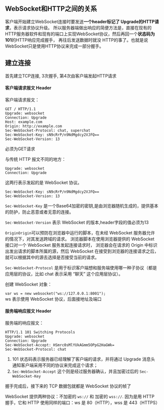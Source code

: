 ## WebSocket和HTTP之间的关系
客户端开始建立WebSocket连接时要发送**一个header标记了 Upgrade的HTTP请求**，表示请求协议升级。
所以服务器端做出响应的简便方法是，直接在现有的HTTP服务器软件和现有的端口上实现WebSocket协议，然后再回一个**状态码为101**的HTTP响应完成握手，
再往后发送数据时就没 HTTP的事了。也就是说WebSocket只是使用HTTP协议来完成一部分握手。

## 建立连接
首先建立TCP连接, 3次握手, 第4次由客户端发起HTTP请求

#### 客户端请求报文 Header
客户端请求报文：
```
GET / HTTP/1.1
Upgrade: websocket
Connection: Upgrade
Host: example.com
Origin: http://example.com
Sec-WebSocket-Protocol: chat, superchat
Sec-WebSocket-Key: sN9cRrP/n9NdMgdcy2VJFQ==
Sec-WebSocket-Version: 13
```
必须为GET请求

与传统 HTTP 报文不同的地方：
```
Upgrade: websocket
Connection: Upgrade
```
这两行表示发起的是 WebSocket 协议。
```
Sec-WebSocket-Key: sN9cRrP/n9NdMgdcy2VJFQ==
Sec-WebSocket-Version: 13
```
`Sec-WebSocket-Key` 是一个Base64加密的密钥,是由浏览器随机生成的，提供基本的防护，防止恶意或者无意的连接。  

`Sec-WebSocket-Version` 表示 WebSocket 的版本,header字段的值必须为13

`OriginOrigin`可以预防在浏览器中运行的脚本，在未经 WebSocket 服务器允许的情况下，对其发送跨域的请求。
浏览器脚本在使用浏览器提供的 WebSocket 接口对一个 WebSocket 服务发起连接请求时，
浏览器会在请求的 Origin 中标识出发出请求的脚本所属的源，然后 WebSocket 在接受到浏览器的连接请求之后，就可以根据其中的源去选择是否接受当前的请求。

`Sec-WebSocket-Protocol` 是用于标识客户端想和服务端使用哪一种子协议（都是应用层的协议，比如 chat 表示采用 “聊天” 这个应用层协议）。

创建 WebSocket 对象：

`var ws = new websocket("ws://127.0.0.1:8001");`  
ws 表示使用 WebSocket 协议，后面接地址及端口

#### 服务端响应报文 Header

服务端的响应报文：
```
HTTP/1.1 101 Switching Protocols
Upgrade: websocket
Connection: Upgrade
Sec-WebSocket-Accept: HSmrc0sMlYUkAGmm5OPpG2HaGWk=
Sec-WebSocket-Protocol: chat
```
1. 101 状态码表示服务器已经理解了客户端的请求，并将通过 Upgrade 消息头通知客户端采用不同的协议来完成这个请求；
2. `Sec-WebSocket-Accept` 这个则是经过服务器确认，并且加密过后的 `Sec-WebSocket-Key`



握手完成后，接下来的 TCP 数据包就都是 WebSocket 协议的帧了



WebSocket 提供两种协议：不加密的 `ws://` 和 加密的 `wss://`. 因为是用 HTTP 握手，它和 HTTP 使用同样的端口：ws 是 80（HTTP），wss 是 443（HTTPS）